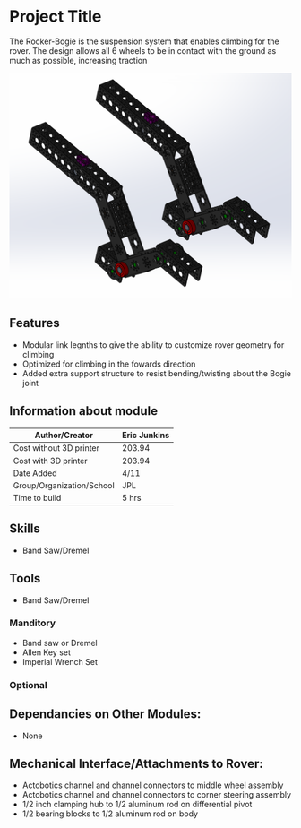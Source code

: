 # Project Title
The Rocker-Bogie is the suspension system that enables climbing for the rover. The design allows all 6 wheels to be in contact with the ground as much as possible, increasing traction

![Rocker-Bogie pic](Latex%20Docs/Pictures/Rocker-Bogie/Rocker%20Bogie%20Title.PNG)

## Features
  * Modular link legnths to give the ability to customize rover geometry for climbing
  * Optimized for climbing in the fowards direction
  * Added extra support structure to resist bending/twisting about the Bogie joint

## Information about module

| Author/Creator            | Eric Junkins       |
| --------------            | -------            |
| Cost without 3D printer   | 203.94             |
| Cost with 3D printer      | 203.94             |
| Date Added                | 4/11               |
| Group/Organization/School | JPL                |
| Time to build             | 5 hrs              |

## Skills
  * Band Saw/Dremel

## Tools
* Band Saw/Dremel

### Manditory 
  * Band saw or Dremel
  * Allen Key set
  * Imperial Wrench Set

### Optional

## Dependancies on Other Modules:
  * None

## Mechanical Interface/Attachments to Rover:
  * Actobotics channel and channel connectors to middle wheel assembly
  * Actobotics channel and channel connectors to corner steering assembly
  * 1/2 inch clamping hub to 1/2 aluminum rod on differential pivot
  * 1/2 bearing blocks to 1/2 aluminum rod on body 